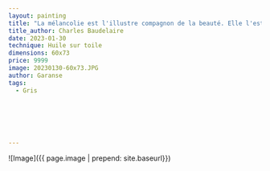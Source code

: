 ```yaml
---
layout: painting
title: "La mélancolie est l'illustre compagnon de la beauté. Elle l'est si bien que je ne peux concevoir aucune beauté qui ne porte en elle sa tristesse."   
title_author: Charles Baudelaire   
date: 2023-01-30
technique: Huile sur toile
dimensions: 60x73
price: 9999
image: 20230130-60x73.JPG
author: Garanse
tags:
  - Gris
  
  
 
  
  
  
---
```

![Image]({{ page.image | prepend: site.baseurl}})


